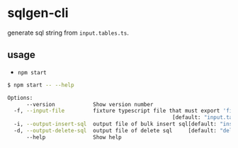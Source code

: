 # sqlgen-cli

generate sql string from `input.tables.ts`.

## usage
- `npm start`

```bash
$ npm start -- --help

Options:
      --version            Show version number                         [boolean]
  -f, --input-file         fixture typescript file that must export 'fixture'
                                                    [default: "input.tables.ts"]
  -i, --output-insert-sql  output file of bulk insert sql[default: "insert.sql"]
  -d, --output-delete-sql  output file of delete sql     [default: "delete.sql"]
      --help               Show help                                   [boolean]
```
